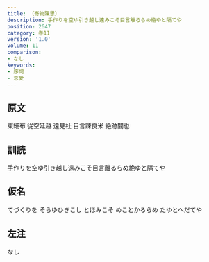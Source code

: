```yaml
---
title: （寄物陳思）
description: 手作りを空ゆ引き越し遠みこそ目言離るらめ絶ゆと隔てや
position: 2647
category: 巻11
version: '1.0'
volume: 11
comparison:
- なし
keywords:
- 序詞
- 恋愛
---
```


## 原文

東細布 従空延越 遠見社 目言踈良米 絶跡間也

## 訓読

手作りを空ゆ引き越し遠みこそ目言離るらめ絶ゆと隔てや

## 仮名

てづくりを そらゆひきこし とほみこそ めことかるらめ たゆとへだてや

## 左注

なし
